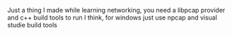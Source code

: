 Just a thing I made while learning networking, you need a libpcap provider and c++ build tools to run I think, for windows just use npcap and visual studie build tools

